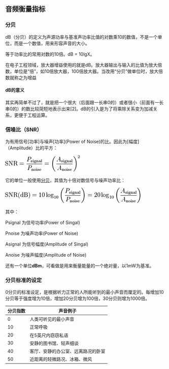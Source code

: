 ## 音频衡量指标

### 分贝

dB（分贝）的定义为声源功率与基准声功率比值的对数乘10的数值，不是一个单位，而是一个数值，用来形容声音的大小。

等于功率比的常用对数的10倍。dB = 10lgX。

在电子工程领域，放大器增益使用的就是dB。放大器输出与输入的比值为放大倍数，单位是“倍”，如10倍放大器，100倍放大器。当改用“分贝”做单位时，放大倍数就称之为增益

#### dB的意义

其实再简单不过了，就是把一个很大（后面跟一长串0的）或者很小（前面有一长串0的）的数比较简短地表示出来[2]。dB的引入是为了将乘除关系变为加减关系，更便于工程运算。

### 信噪比（SNR）

为有用信号\[功率\]与噪声\[功率\](Power of Noise)的比。因此为\[幅度\]（Amplitude）比的平方：

![](./png/snr.png)

它的单位一般使用[分贝](http://zh.wikipedia.org/wiki/分貝)，其值为十倍对数信号与噪声功率比：

![](./png/snr_db.png)

其中：

Psignal 为信号功率(Power of Singal)

Pnoise 为噪声功率(Power of Noise)

Asignal 为信号幅度(Amplitude of Singal)

Anoise 为噪声幅度(Amplitude of Noise)

还有一个单位**dBm**，可看做是用来衡量能量的一个绝对量，以1mW为基准。

### 分贝标准的设定

0分贝的标准设定，是根据听力正常的人所能听到的最小声音而厘定的。每增加10分贝等于强度增为10倍，增加20分贝增为100倍，30分贝则增为1000倍。

| **分贝指数** | **声音例子**                       |
| ------------ | ---------------------------------- |
| 0            | 人类可听见的最小声音               |
| 10           | 正常呼吸                           |
| 20           | 在5英尺内窃窃私语                  |
| 30           | 安静的图书馆、轻声细谈             |
| 40           | 客厅、安静的办公室、远离路况的卧室 |
| 50           | 近距离的轻微路况、冰箱、微风       |